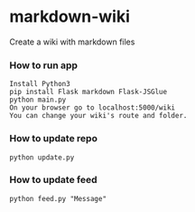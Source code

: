 # markdown-wiki
Create a wiki with markdown files

### How to run app

```
Install Python3
pip install Flask markdown Flask-JSGlue
python main.py
On your browser go to localhost:5000/wiki
You can change your wiki's route and folder.
```

### How to update repo

```
python update.py
```

### How to update feed

```
python feed.py "Message"
```